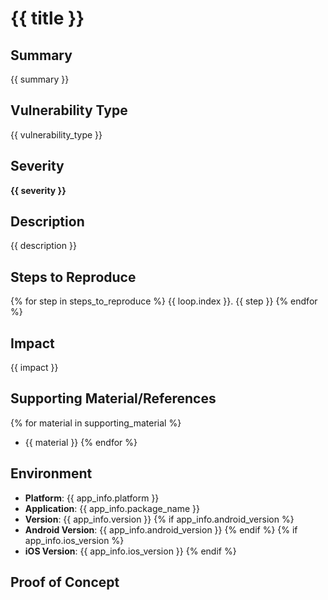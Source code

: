 # {{ title }}

## Summary
{{ summary }}

## Vulnerability Type
{{ vulnerability_type }}

## Severity
**{{ severity }}**

## Description
{{ description }}

## Steps to Reproduce
{% for step in steps_to_reproduce %}
{{ loop.index }}. {{ step }}
{% endfor %}

## Impact
{{ impact }}

## Supporting Material/References
{% for material in supporting_material %}
- {{ material }}
  {% endfor %}

## Environment
- **Platform**: {{ app_info.platform }}
- **Application**: {{ app_info.package_name }}
- **Version**: {{ app_info.version }}
  {% if app_info.android_version %}
- **Android Version**: {{ app_info.android_version }}
  {% endif %}
  {% if app_info.ios_version %}
- **iOS Version**: {{ app_info.ios_version }}
  {% endif %}

## Proof of Concept